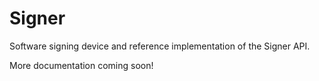 # Signer

Software signing device and reference implementation of the Signer API.

More documentation coming soon!  
